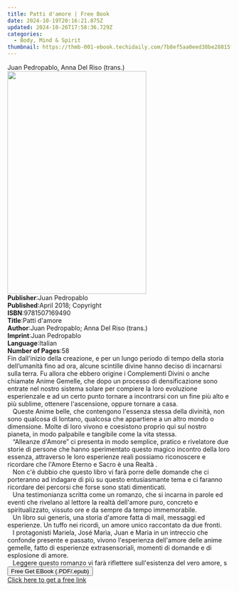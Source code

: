 ```yaml
---
title: Patti d'amore | Free Book
date: 2024-10-19T20:16:21.875Z
updated: 2024-10-26T17:58:36.729Z
categories:
  - Body, Mind & Spirit
thumbnail: https://thmb-001-ebook.techidaily.com/7b8ef5aa0eed38be28815f84619d58f30677194062ebf18ddee784f0c3eb6885.jpg
---
```

<main id="book-container">
  <div class="flex flex-col">
    <div class="book-brief flex-1 py-6 px-4 sm:p-6 md:py-10 md:px-8">
      <!-- brief-->
      <div class="book-brief-main">Juan Pedropablo, Anna Del Riso (trans.)</div>
    </div>
    <div
      class="book-meta-info flex-1 grid gap-4 col-start-1 col-end-3 row-start-1 sm:mb-6 sm:grid-cols-4 lg:gap-6 lg:col-start-2 lg:row-end-6 lg:row-span-6 lg:mb-0"
    >
      <div
        class="book-meta-info-left place-content-center mt-4 p-4 text-sm leading-6 col-start-2 col-span-2 dark:text-slate-400"
      >
        <img
          class="w-full h-500 object-cover rounded-lg sm:h-255 sm:col-span-2 lg:col-span-full"
          src="https://img-001-ebook.techidaily.com/91df826dfe4713a0f0438fa851149fbf374f69604026c59b093b6e9bd39490e3.jpg"
          alt=""
          width="312"
          height="500"
        />
      </div>
      <div
        class="book-meta-info-right mt-2 col-start-1 row-start-2 col-span-3 self-center"
      >
        <!-- meta data  -->
        <div class="flex flex-col px-4 md:px-8">
          <div class="flex-1">
            <strong>Publisher</strong>:<span class="px-2">Juan Pedropablo</span>
          </div>
          <div class="flex-1">
            <strong>Published</strong>:<span class="px-2"
              >April 2018; Copyright</span
            >
          </div>
          <div class="flex-1">
            <strong>ISBN</strong>:<span class="px-2">9781507169490</span>
          </div>
          <div class="flex-1">
            <strong>Title</strong>:<span class="px-2">Patti d&#39;amore</span>
          </div>
          <div class="flex-1">
            <strong>Author</strong>:<span class="px-2"
              >Juan Pedropablo; Anna Del Riso (trans.)</span
            >
          </div>
          <div class="flex-1">
            <strong>Imprint</strong>:<span class="px-2">Juan Pedropablo</span>
          </div>
          <div class="flex-1">
            <strong>Language</strong>:<span class="px-2">Italian</span>
          </div>
          <div class="flex-1">
            <strong>Number of Pages</strong>:<span class="px-2">58</span>
          </div>
        </div>
      </div>
    </div>
    <div class="book-description flex-1 py-6 px-4 sm:p-6 md:py-10 md:px-8">
      <div class="book-description-main">
        <div accordion-content="" id="description">
          Fin dall'inizio della creazione, e per un lungo periodo di tempo della
          storia dell’umanità fino ad ora, alcune scintille divine hanno deciso
          di incarnarsi sulla terra. Fu allora che ebbero origine i Complementi
          Divini o anche chiamate Anime Gemelle, che dopo un processo di
          densificazione sono entrate nel nostro sistema solare per compiere la
          loro evoluzione esperienzale e ad un certo punto tornare a incontrarsi
          con un fine più alto e più sublime, ottenere l'ascensione, oppure
          tornare a casa.<br />&nbsp;&nbsp; Queste Anime belle, che contengono
          l'essenza stessa della divinità, non sono qualcosa di lontano,
          qualcosa che appartiene a un altro mondo o dimensione. Molte di loro
          vivono e coesistono proprio qui sul nostro pianeta, in modo palpabile
          e tangibile come la vita stessa.<br />&nbsp;&nbsp; “Alleanze d'Amore”
          ci presenta in modo semplice, pratico e rivelatore due storie di
          persone che hanno sperimentato questo magico incontro della loro
          essenza, attraverso le loro esperienze reali possiamo riconoscere e
          ricordare che l'Amore Eterno e Sacro è una Realtà .<br />&nbsp;&nbsp;
          Non c'è dubbio che questo libro vi farà porre delle domande che ci
          porteranno ad indagare di più su questo entusiasmante tema e ci
          faranno ricordare dei percorsi che forse sono stati dimenticati.<br />&nbsp;&nbsp;
          Una testimonianza scritta come un romanzo, che si incarna in parole ed
          eventi che rivelano al lettore la realtà dell'amore puro, concreto e
          spiritualizzato, vissuto ore e da sempre da tempo immemorabile.<br />&nbsp;
          &nbsp;Un libro sui generis, una storia d'amore fatta di mail, messaggi
          ed esperienze. Un tuffo nei ricordi, un amore unico raccontato da due
          fronti.<br />&nbsp; &nbsp;I protagonisti Mariela, José Marìa, Juan e
          Maria in un intreccio che confonde presente e passato, vivono
          l'esperienza dell'amore delle anime gemelle, fatto di esperienze
          extrasensoriali, momenti di domande e di esplosione di amore.<br />&nbsp;
          &nbsp;Leggere questo romanzo vi farà riflettere sull'esistenza del
          vero amore, s
        </div>
        <div class="accordion-fader"></div>
      </div>
    </div>
    <div class="book-excerpts flex-1 py-6 px-4 sm:p-6 md:py-10 md:px-8"></div>
    <div
      class="book-about-author flex-1 py-6 px-4 sm:p-6 md:py-10 md:px-8"
    ></div>
    <div class="book-free-get flex-1 py-6 px-4 sm:p-6 md:py-10 md:px-8">
      <button
        id="btn-free-get"
        class="bg-blue-500 hover:bg-blue-700 text-white font-bold py-2 px-4 rounded"
      >
        Free Get EBook (.PDF/.epub)
      </button>
      <div id="countdown-display" class="px-2 text-lg mt-2"></div>
      <a
        id="free-link"
        class="hidden bg-blue-500 hover:bg-blue-700 text-white font-bold py-2 px-4 rounded"
        href="https://www.ebooks.com/en-us/book/95834637/patti-d-amore/juan-pedropablo/"
        target="_blank"
        >Click here to get a free link</a
      >
    </div>
    <script>
      let countdownTime = 0;
      let countdownInterval = null;
      document
        .getElementById('btn-free-get')
        .addEventListener('click', startCountdown);
      function startCountdown() {
        countdownTime = new Date().getTime() + 60000 * 3;
        countdownInterval = setInterval(updateCountdown, 1000);
        document.getElementById('btn-free-get').disabled = true;
        document
          .getElementById('btn-free-get')
          .classList.add('bg-gray-500', 'cursor-not-allowed');
      }
      function updateCountdown() {
        let currentTime = new Date().getTime();
        let timeLeft = countdownTime - currentTime;
        let secondsLeft = Math.floor(timeLeft / 1000);
        document.getElementById('countdown-display').innerHTML =
          `Remaining time: ${secondsLeft} seconds.`;
        if (secondsLeft <= 0) {
          clearInterval(countdownInterval);
          document.getElementById('btn-free-get').classList.add('hidden');
          document.getElementById('free-link').classList.remove('hidden');
          document.getElementById('countdown-display').innerHTML = '';
        }
      }
    </script>
  </div>
</main>

<ins class="adsbygoogle"
      style="display:block"
      data-ad-client="ca-pub-7571918770474297"
      data-ad-slot="8358498916"
      data-ad-format="auto"
      data-full-width-responsive="true"></ins>
    